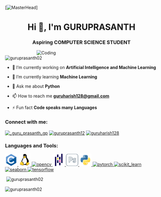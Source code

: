 [![MasterHead](https://user-images.githubusercontent.com/90236635/232446433-d5540fa2-fe28-4bb8-b929-cdb51fe61336.gif)]
<h1 align="center">Hi 👋, I'm GURUPRASANTH</h1>
<h3 align="center">Aspiring COMPUTER SCIENCE STUDENT</h3>
<img align="right" alt="Coding" width="400" src="https://encrypted-tbn0.gstatic.com/images?q=tbn:ANd9GcSRXCNPbRCeMO1xoSfGhZNiu5TSKMNpYk1ldajDhcc7LYHECR2i4pVpEGDHoKoLTOHn5fg&usqp=CAU.gif">
<p align="left"> <img src="https://komarev.com/ghpvc/?username=guruprasanth02&label=Profile%20views&color=0e75b6&style=flat" alt="guruprasanth02" /> </p>

- 🔭 I’m currently working on **Artificial Intelligence and Machine Learning**

- 🌱 I’m currently learning **Machine Learning**

- 💬 Ask me about **Python**

- 📫 How to reach me **guruharish128@gmail.com**

- ⚡ Fun fact **Code speaks many Languages**

<h3 align="left">Connect with me:</h3>
<p align="left">
<a href="https://instagram.com/_guru_prasanth_gp" target="blank"><img align="center" src="https://raw.githubusercontent.com/rahuldkjain/github-profile-readme-generator/master/src/images/icons/Social/instagram.svg" alt="_guru_prasanth_gp" height="30" width="40" /></a>
<a href="https://www.codechef.com/users/guruprasanth12" target="blank"><img align="center" src="https://cdn.jsdelivr.net/npm/simple-icons@3.1.0/icons/codechef.svg" alt="guruprasanth12" height="30" width="40" /></a>
<a href="https://www.hackerrank.com/guruharish128" target="blank"><img align="center" src="https://raw.githubusercontent.com/rahuldkjain/github-profile-readme-generator/master/src/images/icons/Social/hackerrank.svg" alt="guruharish128" height="30" width="40" /></a>
</p>

<h3 align="left">Languages and Tools:</h3>
<p align="left"> <a href="https://www.cprogramming.com/" target="_blank" rel="noreferrer"> <img src="https://raw.githubusercontent.com/devicons/devicon/master/icons/c/c-original.svg" alt="c" width="40" height="40"/> </a> <a href="https://www.linux.org/" target="_blank" rel="noreferrer"> <img src="https://raw.githubusercontent.com/devicons/devicon/master/icons/linux/linux-original.svg" alt="linux" width="40" height="40"/> </a> <a href="https://opencv.org/" target="_blank" rel="noreferrer"> <img src="https://www.vectorlogo.zone/logos/opencv/opencv-icon.svg" alt="opencv" width="40" height="40"/> </a> <a href="https://pandas.pydata.org/" target="_blank" rel="noreferrer"> <img src="https://raw.githubusercontent.com/devicons/devicon/2ae2a900d2f041da66e950e4d48052658d850630/icons/pandas/pandas-original.svg" alt="pandas" width="40" height="40"/> </a> <a href="https://www.photoshop.com/en" target="_blank" rel="noreferrer"> <img src="https://raw.githubusercontent.com/devicons/devicon/master/icons/photoshop/photoshop-line.svg" alt="photoshop" width="40" height="40"/> </a> <a href="https://www.python.org" target="_blank" rel="noreferrer"> <img src="https://raw.githubusercontent.com/devicons/devicon/master/icons/python/python-original.svg" alt="python" width="40" height="40"/> </a> <a href="https://pytorch.org/" target="_blank" rel="noreferrer"> <img src="https://www.vectorlogo.zone/logos/pytorch/pytorch-icon.svg" alt="pytorch" width="40" height="40"/> </a> <a href="https://scikit-learn.org/" target="_blank" rel="noreferrer"> <img src="https://upload.wikimedia.org/wikipedia/commons/0/05/Scikit_learn_logo_small.svg" alt="scikit_learn" width="40" height="40"/> </a> <a href="https://seaborn.pydata.org/" target="_blank" rel="noreferrer"> <img src="https://seaborn.pydata.org/_images/logo-mark-lightbg.svg" alt="seaborn" width="40" height="40"/> </a> <a href="https://www.tensorflow.org" target="_blank" rel="noreferrer"> <img src="https://www.vectorlogo.zone/logos/tensorflow/tensorflow-icon.svg" alt="tensorflow" width="40" height="40"/> </a> </p>

<p>&nbsp;<img align="center" src="https://github-readme-stats.vercel.app/api?username=guruprasanth02&show_icons=true&locale=en" alt="guruprasanth02" /></p>

<p><img align="center" src="https://github-readme-streak-stats.herokuapp.com/?user=guruprasanth02&" alt="guruprasanth02" /></p>
